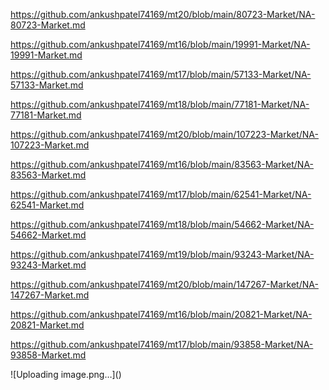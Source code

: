 <p><a href="https://github.com/ankushpatel74169/mt20/blob/main/80723-Market/NA-80723-Market.md">https://github.com/ankushpatel74169/mt20/blob/main/80723-Market/NA-80723-Market.md</a></p><p><a href="https://github.com/ankushpatel74169/mt16/blob/main/19991-Market/NA-19991-Market.md">https://github.com/ankushpatel74169/mt16/blob/main/19991-Market/NA-19991-Market.md</a></p><p><a href="https://github.com/ankushpatel74169/mt17/blob/main/57133-Market/NA-57133-Market.md">https://github.com/ankushpatel74169/mt17/blob/main/57133-Market/NA-57133-Market.md</a></p><p><a href="https://github.com/ankushpatel74169/mt18/blob/main/77181-Market/NA-77181-Market.md">https://github.com/ankushpatel74169/mt18/blob/main/77181-Market/NA-77181-Market.md</a></p><p><a href="https://github.com/ankushpatel74169/mt20/blob/main/107223-Market/NA-107223-Market.md">https://github.com/ankushpatel74169/mt20/blob/main/107223-Market/NA-107223-Market.md</a></p><p><a href="https://github.com/ankushpatel74169/mt16/blob/main/83563-Market/NA-83563-Market.md">https://github.com/ankushpatel74169/mt16/blob/main/83563-Market/NA-83563-Market.md</a></p><p><a href="https://github.com/ankushpatel74169/mt17/blob/main/62541-Market/NA-62541-Market.md">https://github.com/ankushpatel74169/mt17/blob/main/62541-Market/NA-62541-Market.md</a></p><p><a href="https://github.com/ankushpatel74169/mt18/blob/main/54662-Market/NA-54662-Market.md">https://github.com/ankushpatel74169/mt18/blob/main/54662-Market/NA-54662-Market.md</a></p><p><a href="https://github.com/ankushpatel74169/mt19/blob/main/93243-Market/NA-93243-Market.md">https://github.com/ankushpatel74169/mt19/blob/main/93243-Market/NA-93243-Market.md</a></p><p><a href="https://github.com/ankushpatel74169/mt20/blob/main/147267-Market/NA-147267-Market.md">https://github.com/ankushpatel74169/mt20/blob/main/147267-Market/NA-147267-Market.md</a></p><p><a href="https://github.com/ankushpatel74169/mt16/blob/main/20821-Market/NA-20821-Market.md">https://github.com/ankushpatel74169/mt16/blob/main/20821-Market/NA-20821-Market.md</a></p><p><a href="https://github.com/ankushpatel74169/mt17/blob/main/93858-Market/NA-93858-Market.md">https://github.com/ankushpatel74169/mt17/blob/main/93858-Market/NA-93858-Market.md</a></p>
![Uploading image.png…]()

